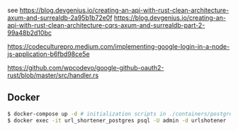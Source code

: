 see https://blog.devgenius.io/creating-an-api-with-rust-clean-architecture-axum-and-surrealdb-2a95b1b72e0f
https://blog.devgenius.io/creating-an-api-with-rust-clean-architecture-cqrs-axum-and-surrealdb-part-2-99a48b2d10bc

https://codeculturepro.medium.com/implementing-google-login-in-a-node-js-application-b6fbd98ce5e  

https://github.com/wpcodevo/google-github-oauth2-rust/blob/master/src/handler.rs


## Docker 

```bash
$ docker-compose up -d # initialization scripts in ./containers/postgres/docker-entrypoint-initdb.d
$ docker exec -it url_shortener_postgres psql -U admin -d urlshotener
```